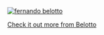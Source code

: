 
<a href="https://fernandobelotto.com">
  <img
    alt="fernando belotto"
    src="https://github.com/fernandobelotto/fernandobelotto/assets/38187170/7f5c4807-38ac-4c19-a721-63a7bcb8b5a7"
  />
</a>

[Check it out more from Belotto](https://linktr.ee/fernandobelotto)

